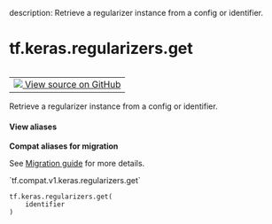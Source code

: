 description: Retrieve a regularizer instance from a config or identifier.

<div itemscope itemtype="http://developers.google.com/ReferenceObject">
<meta itemprop="name" content="tf.keras.regularizers.get" />
<meta itemprop="path" content="Stable" />
</div>

# tf.keras.regularizers.get

<!-- Insert buttons and diff -->

<table class="tfo-notebook-buttons tfo-api nocontent" align="left">
<td>
  <a target="_blank" href="https://github.com/keras-team/keras/tree/v2.7.0/keras/regularizers.py#L366-L379">
    <img src="https://www.tensorflow.org/images/GitHub-Mark-32px.png" />
    View source on GitHub
  </a>
</td>
</table>



Retrieve a regularizer instance from a config or identifier.

<section class="expandable">
  <h4 class="showalways">View aliases</h4>
  <p>
<b>Compat aliases for migration</b>
<p>See
<a href="https://www.tensorflow.org/guide/migrate">Migration guide</a> for
more details.</p>
<p>`tf.compat.v1.keras.regularizers.get`</p>
</p>
</section>

<pre class="devsite-click-to-copy prettyprint lang-py tfo-signature-link">
<code>tf.keras.regularizers.get(
    identifier
)
</code></pre>



<!-- Placeholder for "Used in" -->
